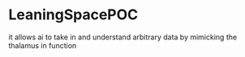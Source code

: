 # LeaningSpacePOC
it allows ai to take in and understand arbitrary data by mimicking the thalamus in function
